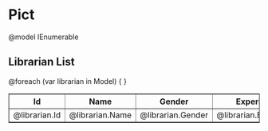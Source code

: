 # Pict



@model IEnumerable<Librarian>

<h2>Librarian List</h2>

<table id="getLibrarians" border="1">
    <thead>
        <tr>
            <th>Id</th>
            <th>Name</th>
            <th>Gender</th>
            <th>Experience</th>
            <th>Contact</th>
            <th>Branch</th>
        </tr>
    </thead>
    <tbody>
        @foreach (var librarian in Model)
        {
            <tr>
                <td>@librarian.Id</td>
                <td>@librarian.Name</td>
                <td>@librarian.Gender</td>
                <td>@librarian.Experience</td>
                <td>@librarian.Contact</td>
                <td>@librarian.Branch?.BranchName</td>
            </tr>
        }
    </tbody>
</table>

